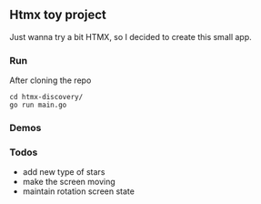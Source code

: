 ## Htmx toy project

Just wanna try a bit HTMX, so I decided to create this small app.

### Run

After cloning the repo

```
cd htmx-discovery/
go run main.go
```

### Demos


### Todos

* add new type of stars
* make the screen moving
* maintain rotation screen state
